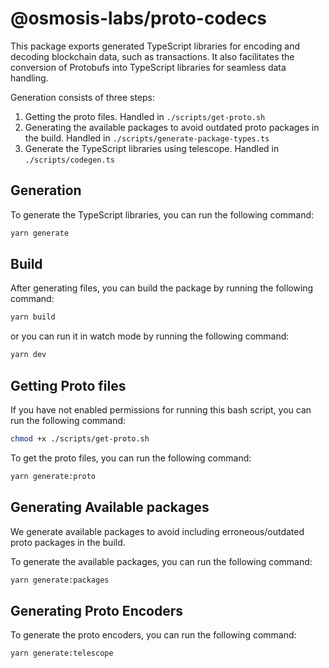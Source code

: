 # @osmosis-labs/proto-codecs

This package exports generated TypeScript libraries for encoding and decoding blockchain data, such as transactions. It also facilitates the conversion of Protobufs into TypeScript libraries for seamless data handling.

Generation consists of three steps:

1. Getting the proto files. Handled in `./scripts/get-proto.sh`
2. Generating the available packages to avoid outdated proto packages in the build. Handled in `./scripts/generate-package-types.ts`
3. Generate the TypeScript libraries using telescope. Handled in `./scripts/codegen.ts`

## Generation

To generate the TypeScript libraries, you can run the following command:

```bash
yarn generate
```

## Build

After generating files, you can build the package by running the following command:

```bash
yarn build
```

or you can run it in watch mode by running the following command:

```bash
yarn dev
```

## Getting Proto files

If you have not enabled permissions for running this bash script, you can run the following command:

```bash
chmod +x ./scripts/get-proto.sh
```

To get the proto files, you can run the following command:

```bash
yarn generate:proto
```

## Generating Available packages

We generate available packages to avoid including erroneous/outdated proto packages in the build.

To generate the available packages, you can run the following command:

```bash
yarn generate:packages
```

## Generating Proto Encoders

To generate the proto encoders, you can run the following command:

```bash
yarn generate:telescope
```

